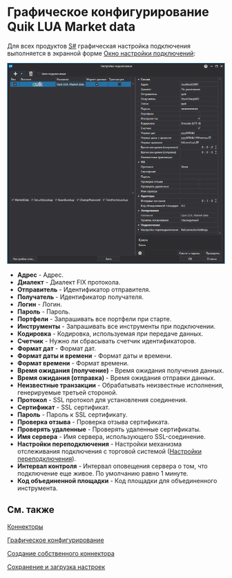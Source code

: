 # Графическое конфигурирование Quik LUA  Market data

Для всех продуктов [S\#](../../../../api.md) графическая настройка подключения выполняется в экранной форме [Окно настройки подключений](../../../graphical_user_interface/connection_settings_window.md):

![API GUI Settings Quik LUA  Market data](../../../../../images/api_gui_settings_quik_lua_marketdata.png)

- **Адрес** \- Адрес.
- **Диалект** \- Диалект FIX протокола.
- **Отправитель** \- Идентификатор отправителя.
- **Получатель** \- Идентификатор получателя.
- **Логин** \- Логин.
- **Пароль** \- Пароль.
- **Портфели** \- Запрашивать все портфели при старте.
- **Инструменты** \- Запрашивать все инструменты при подключении.
- **Кодировка** \- Кодировка, используемая при передаче данных.
- **Счетчик** \- Нужно ли сбрасывать счетчик идентификаторов.
- **Формат дат** \- Формат дат.
- **Формат даты и времени** \- Формат даты и времени.
- **Формат времени** \- Формат времени.
- **Время ожидания (получение)** \- Время ожидания получения данных.
- **Время ожидания (отправка)** \- Время ожидания отправки данных.
- **Неизвестные транзакции** \- Обрабатывать неизвестные исполнения, генерируемые третьей стороной.
- **Протокол** \- SSL протокол для установления соединения.
- **Сертификат** \- SSL сертификат.
- **Пароль** \- Пароль к SSL сертификату.
- **Проверка отзыва** \- Проверка отзыва сертификата.
- **Проверять удаленные** \- Проверять удаленные сертификаты.
- **Имя сервера** \- Имя сервера, использующего SSL\-соединение.
- **Настройки переподключения** \- Настройки механизма отслеживания подключения с торговой системой ([Настройки переподключения](../../reconnection_settings.md)). 
- **Интервал контроля** \- Интервал оповещения сервера о том, что подключение еще живое. По умолчанию равно 1 минуте. 
- **Код объединенной площадки** \- Код площадки для объединенного инструмента. 

## См. также

[Коннекторы](../../../connectors.md)

[Графическое конфигурирование](../../graphical_configuration.md)

[Создание собственного коннектора](../../creating_own_connector.md)

[Сохранение и загрузка настроек](../../save_and_load_settings.md)
